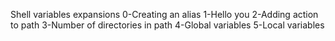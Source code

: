 Shell variables expansions
0-Creating an alias
1-Hello you
2-Adding action to path
3-Number of directories in path
4-Global variables
5-Local variables
